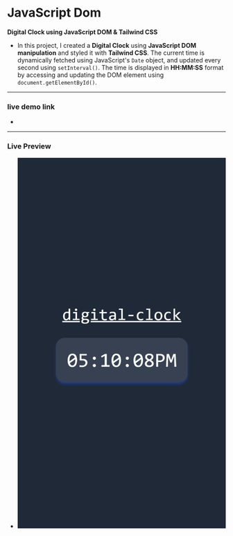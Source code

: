 # JavaScript Dom

**Digital Clock using JavaScript DOM & Tailwind CSS**

- In this project, I created a **Digital Clock** using **JavaScript DOM manipulation** and styled it with **Tailwind CSS**. The current time is dynamically fetched using JavaScript's `Date` object, and updated every second using `setInterval()`. The time is displayed in **HH:MM:SS** format by accessing and updating the DOM element using `document.getElementById()`.

---

### live demo link

-

---

### Live Preview

- ![alt text](digitalclock.png)
